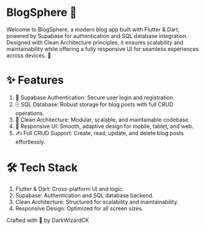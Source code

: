 # BlogSphere 📝
Welcome to BlogSphere, a modern blog app built with Flutter & Dart, powered by Supabase for authentication and SQL database integration. Designed with Clean Architecture principles, it ensures scalability and maintainability while offering a fully responsive UI for seamless experiences across devices. 🚀

# ✨ Features
1. 🔐 Supabase Authentication: Secure user login and registration.
2. 🗄️ SQL Database: Robust storage for blog posts with full CRUD operations.
3. 🧹 Clean Architecture: Modular, scalable, and maintainable codebase.
4. 📱 Responsive UI: Smooth, adaptive design for mobile, tablet, and web.
5. ✍️ Full CRUD Support: Create, read, update, and delete blog posts effortlessly.


# 🛠️ Tech Stack
1. Flutter & Dart: Cross-platform UI and logic.
2. Supabase: Authentication and SQL database backend.
3. Clean Architecture: Structured for scalability and maintainability.
4. Responsive Design: Optimized for all screen sizes.


Crafted with 💙 by DarkWizardCK
